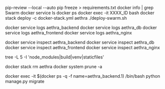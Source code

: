pip-review --local --auto
pip freeze > requirements.txt
docker info | grep Swarm
docker service ls
docker ps 
docker exec -it XXXX_ID bash
docker stack deploy -c docker-stack.yml aethra
./deploy-swarm.sh

docker service logs aethra_backend
docker service logs aethra_db
docker service logs aethra_frontend
docker service logs aethra_nginx

docker service inspect aethra_backend
docker service inspect aethra_db
docker service inspect aethra_frontend
docker service inspect aethra_nginx

tree -L 5 -I 'node_modules|build|venv|staticfiles'

docker stack rm aethra
docker system prune -a

docker exec -it $(docker ps -q -f name=aethra_backend.1) /bin/bash
python manage.py migrate